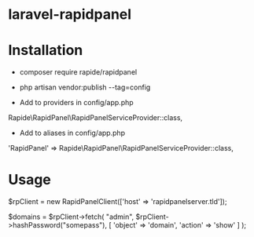 # laravel-rapidpanel

# Installation

* composer require rapide/rapidpanel

* php artisan vendor:publish --tag=config

* Add to providers in config/app.php

Rapide\RapidPanel\RapidPanelServiceProvider::class,

* Add to aliases in config/app.php

'RapidPanel' => Rapide\RapidPanel\RapidPanelServiceProvider::class,

# Usage

$rpClient = new RapidPanelClient(['host' => 'rapidpanelserver.tld']);

$domains = $rpClient->fetch(
    "admin",
    $rpClient->hashPassword("somepass"),
    [
        'object' => 'domain',
        'action' => 'show'
    ]
);
